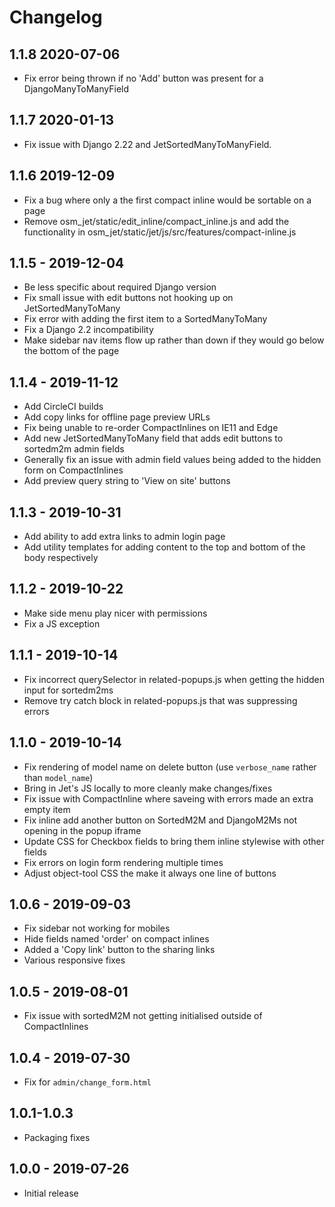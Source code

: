 # Changelog

## 1.1.8 2020-07-06
* Fix error being thrown if no 'Add' button was present for a DjangoManyToManyField

## 1.1.7 2020-01-13
* Fix issue with Django 2.22 and JetSortedManyToManyField.

## 1.1.6 2019-12-09
* Fix a bug where only a the first compact inline would be sortable on a page
* Remove osm_jet/static/edit_inline/compact_inline.js and add the functionality in osm_jet/static/jet/js/src/features/compact-inline.js

## 1.1.5 - 2019-12-04
* Be less specific about required Django version
* Fix small issue with edit buttons not hooking up on JetSortedManyToMany
* Fix error with adding the first item to a SortedManyToMany
* Fix a Django 2.2 incompatibility
* Make sidebar nav items flow up rather than down if they would go below the bottom of the page

## 1.1.4 - 2019-11-12
* Add CircleCI builds
* Add copy links for offline page preview URLs
* Fix being unable to re-order CompactInlines on IE11 and Edge
* Add new JetSortedManyToMany field that adds edit buttons to sortedm2m admin fields
* Generally fix an issue with admin field values being added to the hidden form on CompactInlines
* Add preview query string to 'View on site' buttons

## 1.1.3 - 2019-10-31
* Add ability to add extra links to admin login page
* Add utility templates for adding content to the top and bottom of the body respectively

## 1.1.2 - 2019-10-22
* Make side menu play nicer with permissions
* Fix a JS exception

## 1.1.1 - 2019-10-14
* Fix incorrect querySelector in related-popups.js when getting the hidden input for sortedm2ms
* Remove try catch block in related-popups.js that was suppressing errors

## 1.1.0 - 2019-10-14
* Fix rendering of model name on delete button (use `verbose_name` rather than `model_name`)
* Bring in Jet's JS locally to more cleanly make changes/fixes
* Fix issue with CompactInline where saveing with errors made an extra empty item
* Fix inline add another button on SortedM2M and DjangoM2Ms not opening in the popup iframe
* Update CSS for Checkbox fields to bring them inline stylewise with other fields
* Fix errors on login form rendering multiple times
* Adjust object-tool CSS the make it always one line of buttons

## 1.0.6 - 2019-09-03
* Fix sidebar not working for mobiles
* Hide fields named 'order' on compact inlines
* Added a 'Copy link' button to the sharing links
* Various responsive fixes

## 1.0.5 - 2019-08-01
* Fix issue with sortedM2M not getting initialised outside of CompactInlines

## 1.0.4 - 2019-07-30
* Fix for `admin/change_form.html`

## 1.0.1-1.0.3
* Packaging fixes

## 1.0.0 - 2019-07-26
* Initial release
